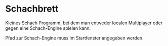 # Schachbrett

Kleines Schach Programm, bei dem man entweder localen Multiplayer oder gegen eine Schach-Engine spielen kann.

Pfad zur Schach-Engine muss im Startfenster angegeben werden.
